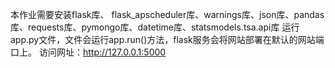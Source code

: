 本作业需要安装flask库、 flask_apscheduler库、warnings库、json库、pandas库、requests库、pymongo库、datetime库、statsmodels.tsa.api库
运行app.py文件，文件会运行app.run()方法，flask服务会将网站部署在默认的网站端口上。
访问网址：http://127.0.0.1:5000
